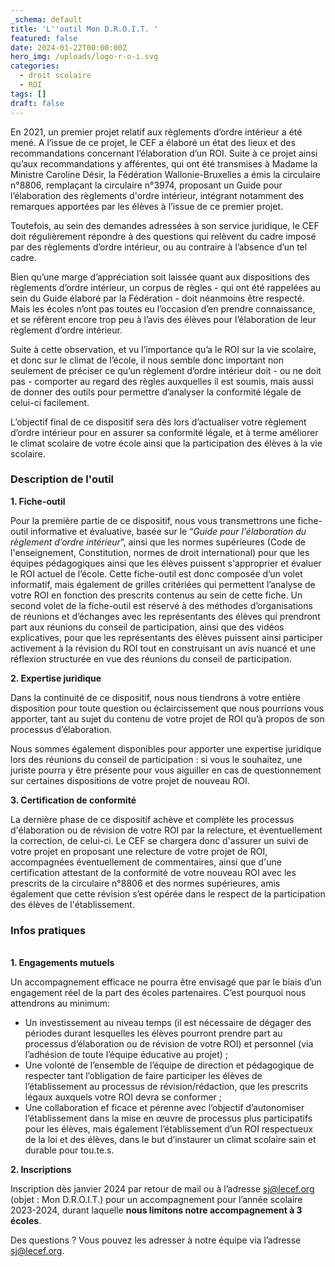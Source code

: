 ```yaml
---
_schema: default
title: 'L''outil Mon D.R.O.I.T. '
featured: false
date: 2024-01-22T00:00:00Z
hero_img: /uploads/logo-r-o-i.svg
categories:
  - droit scolaire
  - ROI
tags: []
draft: false
---
```

En 2021, un premier projet relatif aux règlements d’ordre intérieur a été mené. A l’issue de ce projet, le CEF a élaboré un état des lieux et des recommandations concernant l’élaboration d’un ROI. Suite à ce projet ainsi qu’aux recommandations y afférentes, qui ont été transmises à Madame la Ministre Caroline Désir, la Fédération Wallonie-Bruxelles a émis la circulaire n°8806, remplaçant la circulaire n°3974, proposant un Guide pour l’élaboration des règlements d'ordre intérieur, intégrant notamment des remarques apportées par les élèves à l’issue de ce premier projet.

Toutefois, au sein des demandes adressées à son service juridique, le CEF doit régulièrement répondre à des questions qui relèvent du cadre imposé par des règlements d’ordre intérieur, ou au contraire à l’absence d’un tel cadre.

Bien qu’une marge d’appréciation soit laissée quant aux dispositions des règlements d’ordre intérieur, un corpus de règles - qui ont été rappelées au sein du Guide élaboré par la Fédération - doit néanmoins être respecté. Mais les écoles n’ont pas toutes eu l’occasion d’en prendre connaissance, et se réfèrent encore trop peu à l’avis des élèves pour l’élaboration de leur règlement d’ordre intérieur.

Suite à cette observation, et vu l’importance qu’a le ROI sur la vie scolaire, et donc sur le climat de l’école, il nous semble donc important non seulement de préciser ce qu’un règlement d’ordre intérieur doit - ou ne doit pas - comporter au regard des règles auxquelles il est soumis, mais aussi de donner des outils pour permettre d’analyser la conformité légale de celui-ci facilement.&nbsp;

L’objectif final de ce dispositif sera dès lors d’actualiser votre règlement d’ordre intérieur pour en assurer sa conformité légale, et à terme améliorer le climat scolaire de votre école ainsi que la participation des élèves à la vie scolaire.

### Description de l'outil&nbsp;

**1\. Fiche-outil**&nbsp;

Pour la première partie de ce dispositif, nous vous transmettrons une fiche-outil informative et évaluative, basée sur le “*Guide pour l'élaboration du règlement d’ordre intérieur*”, ainsi que les normes supérieures (Code de l'enseignement, Constitution, normes de droit international) pour que les équipes pédagogiques ainsi que les élèves puissent s'approprier et évaluer le ROI actuel de l’école. Cette fiche-outil est donc composée d’un volet informatif, mais également de grilles critériées qui permettent l’analyse de votre ROI en fonction des prescrits contenus au sein de cette fiche. Un second volet de la fiche-outil est réservé à des méthodes d’organisations de réunions et d’échanges avec les représentants des élèves qui prendront part aux réunions du conseil de participation, ainsi que des vidéos explicatives, pour que les représentants des élèves puissent ainsi participer activement à la révision du ROI tout en construisant un avis nuancé et une réflexion structurée en vue des réunions du conseil de participation.

**2\. Expertise juridique**

Dans la continuité de ce dispositif, nous nous tiendrons à votre entière disposition pour toute question ou éclaircissement que nous pourrions vous apporter, tant au sujet du contenu de votre projet de ROI qu’à propos de son processus d’élaboration.

Nous sommes également disponibles pour apporter une expertise juridique lors des réunions du conseil de participation : si vous le souhaitez, une juriste pourra y être présente pour vous aiguiller en cas de questionnement sur certaines dispositions de votre projet de nouveau ROI.

**3\. Certification de conformité**

La dernière phase de ce dispositif achève et complète les processus d'élaboration ou de révision de votre ROI par la relecture, et éventuellement la correction, de celui-ci. Le CEF se chargera donc d'assurer un suivi de votre projet en proposant une relecture de votre projet de ROI, accompagnées éventuellement de commentaires, ainsi que d'une certification attestant de la conformité de votre nouveau ROI avec les prescrits de la circulaire n°8806 et des normes supérieures, amis également que cette révision s’est opérée dans le respect de la participation des élèves de l'établissement.

### Infos pratiques

<br>**1\. Engagements mutuels**

Un accompagnement efficace ne pourra être envisagé que par le biais d’un engagement réel de la part des écoles partenaires. C’est pourquoi nous attendrons au minimum:

* Un investissement au niveau temps (il est nécessaire de dégager des périodes durant lesquelles les élèves pourront prendre part au processus d’élaboration ou de révision de votre ROI) et personnel (via l’adhésion de toute l’équipe éducative au projet) ;
* Une volonté de l’ensemble de l’équipe de direction et pédagogique de respecter tant l’obligation de faire participer les élèves de l’établissement au processus de révision/rédaction, que les prescrits légaux auxquels votre ROI devra se conformer ;
* Une collaboration ef ficace et pérenne avec l’objectif d’autonomiser l’établissement dans la mise en œuvre de processus plus participatifs pour les élèves, mais également l’établissement d’un ROI respectueux de la loi et des élèves, dans le but d’instaurer un climat scolaire sain et durable pour tou.te.s.

**2\. Inscriptions**

Inscription dès janvier 2024 par retour de mail ou à l’adresse [sj@lecef.org](mailto:sj@lecef.org) (objet : Mon D.R.O.I.T.) pour un accompagnement pour l’année scolaire 2023-2024, durant laquelle **nous limitons notre accompagnement à 3 écoles**.&nbsp;

Des questions ? Vous pouvez les adresser à notre équipe via l’adresse [sj@lecef.org](mailto:sj@lecef.org).